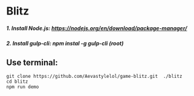 # Blitz

##### 1. Install Node.js: https://nodejs.org/en/download/package-manager/
##### 2. Install gulp-cli: npm instal -g gulp-cli (root)
## Use terminal:
    git clone https://github.com/Aevastylelol/game-blitz.git  ./blitz
    cd blitz
    npm run demo
